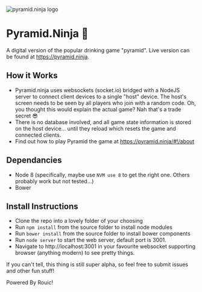 ![pyramid.ninja logo](https://pyramid.ninja/assets/img/pyramid.ninja.png)

# Pyramid.Ninja 🔺
A digital version of the popular drinking game "pyramid". Live version can be found at https://pyramid.ninja.

## How it Works
* Pyramid.ninja uses websockets (socket.io) bridged with a NodeJS server to connect client devices to a single "host" device. The host's screen needs to be seen by all players who join with a random code. Oh, you thought this would explain the actual game? Nah that's a trade secret  😎
* There is no database involved, and all game state information is stored on the host device... until they reload which resets the game and connected clients.
* Find out how to play Pyramid the game at https://pyramid.ninja/#!/about

## Dependancies
* Node 8 (specifically, maybe use `NVM use 8` to get the right one. Others probably work but not tested...)
* Bower

## Install Instructions
* Clone the repo into a lovely folder of your choosing
* Run `npm install` from the source folder to install node modules
* Run `bower install` from the source folder to install bower components
* Run `node server` to start the web server, default port is 3001.
* Navigate to http://localhost:3001 in your favourite websocket supporting browser (anything modern) to see pretty things.

If you can't tell, this thing is still super alpha, so feel free to submit issues and other fun stuff!

Powered By Rouic!